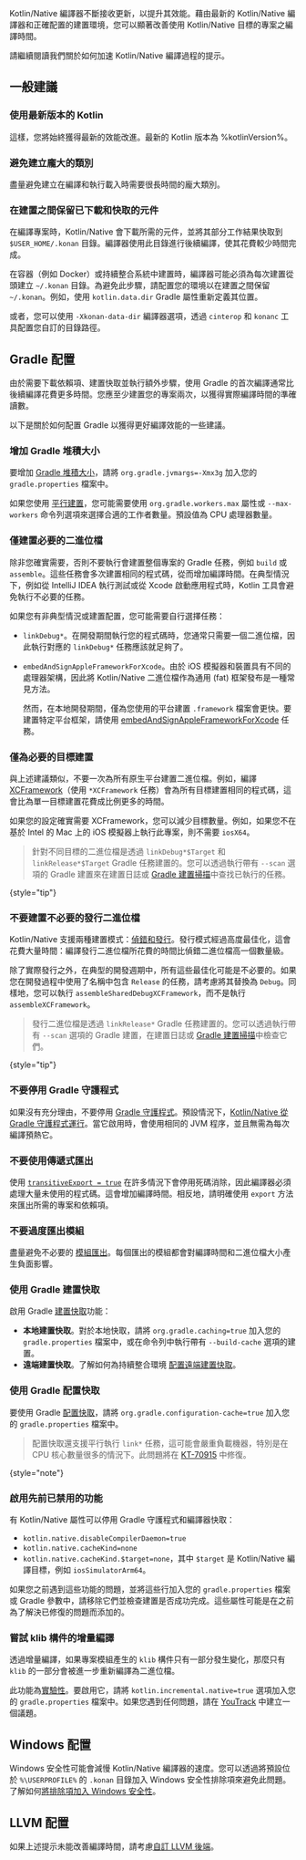 [//]: # (title: 改善編譯時間的提示)

<show-structure depth="1"/>

Kotlin/Native 編譯器不斷接收更新，以提升其效能。藉由最新的 Kotlin/Native 編譯器和正確配置的建置環境，您可以顯著改善使用 Kotlin/Native 目標的專案之編譯時間。

請繼續閱讀我們關於如何加速 Kotlin/Native 編譯過程的提示。

## 一般建議

### 使用最新版本的 Kotlin

這樣，您將始終獲得最新的效能改進。最新的 Kotlin 版本為 %kotlinVersion%。

### 避免建立龐大的類別

盡量避免建立在編譯和執行載入時需要很長時間的龐大類別。

### 在建置之間保留已下載和快取的元件

在編譯專案時，Kotlin/Native 會下載所需的元件，並將其部分工作結果快取到 `$USER_HOME/.konan` 目錄。編譯器使用此目錄進行後續編譯，使其花費較少時間完成。

在容器（例如 Docker）或持續整合系統中建置時，編譯器可能必須為每次建置從頭建立 `~/.konan` 目錄。為避免此步驟，請配置您的環境以在建置之間保留 `~/.konan`。例如，使用 `kotlin.data.dir` Gradle 屬性重新定義其位置。

或者，您可以使用 `-Xkonan-data-dir` 編譯器選項，透過 `cinterop` 和 `konanc` 工具配置您自訂的目錄路徑。

## Gradle 配置

由於需要下載依賴項、建置快取並執行額外步驟，使用 Gradle 的首次編譯通常比後續編譯花費更多時間。您應至少建置您的專案兩次，以獲得實際編譯時間的準確讀數。

以下是關於如何配置 Gradle 以獲得更好編譯效能的一些建議。

### 增加 Gradle 堆積大小

要增加 [Gradle 堆積大小](https://docs.gradle.org/current/userguide/performance.html#adjust_the_daemons_heap_size)，請將 `org.gradle.jvmargs=-Xmx3g` 加入您的 `gradle.properties` 檔案中。

如果您使用 [平行建置](https://docs.gradle.org/current/userguide/performance.html#parallel_execution)，您可能需要使用 `org.gradle.workers.max` 屬性或 `--max-workers` 命令列選項來選擇合適的工作者數量。預設值為 CPU 處理器數量。

### 僅建置必要的二進位檔

除非您確實需要，否則不要執行會建置整個專案的 Gradle 任務，例如 `build` 或 `assemble`。這些任務會多次建置相同的程式碼，從而增加編譯時間。在典型情況下，例如從 IntelliJ IDEA 執行測試或從 Xcode 啟動應用程式時，Kotlin 工具會避免執行不必要的任務。

如果您有非典型情況或建置配置，您可能需要自行選擇任務：

*   `linkDebug*`。在開發期間執行您的程式碼時，您通常只需要一個二進位檔，因此執行對應的 `linkDebug*` 任務應該就足夠了。
*   `embedAndSignAppleFrameworkForXcode`。由於 iOS 模擬器和裝置具有不同的處理器架構，因此將 Kotlin/Native 二進位檔作為通用 (fat) 框架發布是一種常見方法。

    然而，在本地開發期間，僅為您使用的平台建置 `.framework` 檔案會更快。要建置特定平台框架，請使用 [embedAndSignAppleFrameworkForXcode](https://www.jetbrains.com/help/kotlin-multiplatform-dev/multiplatform-direct-integration.html#connect-the-framework-to-your-project) 任務。

### 僅為必要的目標建置

與上述建議類似，不要一次為所有原生平台建置二進位檔。例如，編譯 [XCFramework](https://www.jetbrains.com/help/kotlin-multiplatform-dev/multiplatform-build-native-binaries.html#build-xcframeworks)（使用 `*XCFramework` 任務）會為所有目標建置相同的程式碼，這會比為單一目標建置花費成比例更多的時間。

如果您的設定確實需要 XCFramework，您可以減少目標數量。例如，如果您不在基於 Intel 的 Mac 上的 iOS 模擬器上執行此專案，則不需要 `iosX64`。

> 針對不同目標的二進位檔是透過 `linkDebug*$Target` 和 `linkRelease*$Target` Gradle 任務建置的。您可以透過執行帶有 `--scan` 選項的 Gradle 建置來在建置日誌或 [Gradle 建置掃描](https://docs.gradle.org/current/userguide/build_scans.html)中查找已執行的任務。
>
{style="tip"}

### 不要建置不必要的發行二進位檔

Kotlin/Native 支援兩種建置模式：[偵錯和發行](https://www.jetbrains.com/help/kotlin-multiplatform-dev/multiplatform-build-native-binaries.html#declare-binaries)。發行模式經過高度最佳化，這會花費大量時間：編譯發行二進位檔所花費的時間比偵錯二進位檔高一個數量級。

除了實際發行之外，在典型的開發週期中，所有這些最佳化可能是不必要的。如果您在開發過程中使用了名稱中包含 `Release` 的任務，請考慮將其替換為 `Debug`。同樣地，您可以執行 `assembleSharedDebugXCFramework`，而不是執行 `assembleXCFramework`。

> 發行二進位檔是透過 `linkRelease*` Gradle 任務建置的。您可以透過執行帶有 `--scan` 選項的 Gradle 建置，在建置日誌或 [Gradle 建置掃描](https://docs.gradle.org/current/userguide/build_scans.html)中檢查它們。
>
{style="tip"}

### 不要停用 Gradle 守護程式

如果沒有充分理由，不要停用 [Gradle 守護程式](https://docs.gradle.org/current/userguide/gradle_daemon.html)。預設情況下，[Kotlin/Native 從 Gradle 守護程式運行](https://blog.jetbrains.com/kotlin/2020/03/kotlin-1-3-70-released/#kotlin-native)。當它啟用時，會使用相同的 JVM 程序，並且無需為每次編譯預熱它。

### 不要使用傳遞式匯出

使用 [`transitiveExport = true`](https://www.jetbrains.com/help/kotlin-multiplatform-dev/multiplatform-build-native-binaries.html#export-dependencies-to-binaries) 在許多情況下會停用死碼消除，因此編譯器必須處理大量未使用的程式碼。這會增加編譯時間。相反地，請明確使用 `export` 方法來匯出所需的專案和依賴項。

### 不要過度匯出模組

盡量避免不必要的 [模組匯出](https://www.jetbrains.com/help/kotlin-multiplatform-dev/multiplatform-build-native-binaries.html#export-dependencies-to-binaries)。每個匯出的模組都會對編譯時間和二進位檔大小產生負面影響。

### 使用 Gradle 建置快取

啟用 Gradle [建置快取](https://docs.gradle.org/current/userguide/build_cache.html)功能：

*   **本地建置快取**。對於本地快取，請將 `org.gradle.caching=true` 加入您的 `gradle.properties` 檔案中，或在命令列中執行帶有 `--build-cache` 選項的建置。
*   **遠端建置快取**。了解如何為持續整合環境 [配置遠端建置快取](https://docs.gradle.org/current/userguide/build_cache.html#sec:build_cache_configure_remote)。

### 使用 Gradle 配置快取

要使用 Gradle [配置快取](https://docs.gradle.org/current/userguide/configuration_cache.html)，請將 `org.gradle.configuration-cache=true` 加入您的 `gradle.properties` 檔案中。

> 配置快取還支援平行執行 `link*` 任務，這可能會嚴重負載機器，特別是在 CPU 核心數量很多的情況下。此問題將在 [KT-70915](https://youtrack.jetbrains.com/issue/KT-70915) 中修復。
>
{style="note"}

### 啟用先前已禁用的功能

有 Kotlin/Native 屬性可以停用 Gradle 守護程式和編譯器快取：

*   `kotlin.native.disableCompilerDaemon=true`
*   `kotlin.native.cacheKind=none`
*   `kotlin.native.cacheKind.$target=none`，其中 `$target` 是 Kotlin/Native 編譯目標，例如 `iosSimulatorArm64`。

如果您之前遇到這些功能的問題，並將這些行加入您的 `gradle.properties` 檔案或 Gradle 參數中，請移除它們並檢查建置是否成功完成。這些屬性可能是在之前為了解決已修復的問題而添加的。

### 嘗試 klib 構件的增量編譯

透過增量編譯，如果專案模組產生的 `klib` 構件只有一部分發生變化，那麼只有 `klib` 的一部分會被進一步重新編譯為二進位檔。

此功能為[實驗性](components-stability.md#stability-levels-explained)。要啟用它，請將 `kotlin.incremental.native=true` 選項加入您的 `gradle.properties` 檔案中。如果您遇到任何問題，請在 [YouTrack](https://kotl.in/issue) 中建立一個議題。

## Windows 配置

Windows 安全性可能會減慢 Kotlin/Native 編譯器的速度。您可以透過將預設位於 `%\USERPROFILE%` 的 `.konan` 目錄加入 Windows 安全性排除項來避免此問題。了解如何[將排除項加入 Windows 安全性](https://support.microsoft.com/en-us/windows/add-an-exclusion-to-windows-security-811816c0-4dfd-af4a-47e4-c301afe13b26)。

## LLVM 配置
<primary-label ref="advanced"/>

如果上述提示未能改善編譯時間，請考慮[自訂 LLVM 後端](native-llvm-passes.md)。